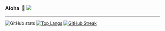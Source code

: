 ### Aloha  👋 ![](https://komarev.com/ghpvc/?username=MichaelAkridge-NOAA&label=)
---
![GitHub stats](https://github-readme-stats.vercel.app/api?username=MichaelAkridge-NOAA&rank_icon=github&show_icons=true&theme=light)
[![Top Langs](https://github-readme-stats.vercel.app/api/top-langs/?username=MichaelAkridge-NOAA&layout=donut)](https://github.com/anuraghazra/github-readme-stats)
[![GitHub Streak](http://github-readme-streak-stats.herokuapp.com?user=MichaelAkridge-NOAA&theme=light&date_format=M%20j%5B%2C%20Y%5D&exclude_days=Sun%2CSat&card_width=805)]()  
